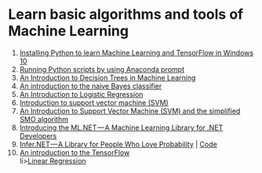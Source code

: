 # Learn basic algorithms and tools of Machine Learning
<ol>
<li><a href="https://medium.com/@tranngocminhcdn/installing-python-to-learn-machine-learning-and-tensorflow-in-windows-10-6d3db7e2d382">Installing Python to learn Machine Learning and TensorFlow in Windows 10</a></li>
<li><a href="https://medium.com/@tranngocminhcdn/running-python-scripts-by-using-anaconda-prompt-da2870d86fd0">Running Python scripts by using Anaconda prompt</a></li>
<li><a href="https://github.com/TranNgocMinh/Machine-Learning/blob/master/The%20decision%20tree.pdf">An Introduction to Decision Trees in Machine Learning</a></li>
<li><a href="https://github.com/TranNgocMinh/Machine-Learning/blob/master/Naive%20Bayes.pdf">An introduction to the naive Bayes classifier</a></li>
<li><a href="https://github.com/TranNgocMinh/Machine-Learning/blob/master/Logistic%20Regression.pdf">An Introduction to Logistic Regression</a></li>
<li><a href="https://github.com/TranNgocMinh/Machine-Learning/blob/master/SVM.pdf">Introduction to support vector machine (SVM)</a></li>
<li><a href="https://github.com/TranNgocMinh/Machine-Learning/blob/master/Simplified%20SMO.pdf">An Introduction to Support Vector Machine (SVM) and the simplified SMO algorithm</a></li>
<li><a href="https://www.codeproject.com/Articles/1268051/Introducing-the-ML-NET-A-Machine-Learning-Library">Introducing the ML.NET — A Machine Learning Library for .NET Developers</a></li>
<li><a href="https://www.codeproject.com/Articles/1278872/Infer-NET-A-Library-for-People-Who-Love-Probabilit">Infer.NET — A Library for People Who Love Probability</a> | <a href="https://github.com/TranNgocMinh/Machine-Learning/tree/master/ConsoleApp1">Code</a></li>
<li><a href="https://github.com/TranNgocMinh/TensorFlow">An introduction to the TensorFlow</a></li>
li><a href="https://www.codeproject.com/Articles/3132569/Notes-on-ML-and-TensorFlow-Linear-Regression">Linear Regression</a></li>
</ol>
